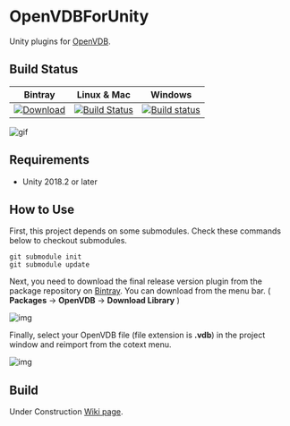 # OpenVDBForUnity

Unity plugins for [OpenVDB](http://www.openvdb.org/).

## Build Status

| Bintray | Linux & Mac | Windows | 
|:--------:|:---------:|:-------------:|
|[ ![Download](https://api.bintray.com/packages/kazuki/conan/OpenVDBNativePlugin%3Akazuki/images/download.svg) ](https://bintray.com/kazuki/conan/OpenVDBNativePlugin%3Akazuki/_latestVersion)|[![Build Status](https://travis-ci.org/karasusan/OpenVDBForUnity.svg?branch=master)](https://travis-ci.org/karasusan/OpenVDBForUnity)|[![Build status](https://ci.appveyor.com/api/projects/status/fydwfy6dalw7hvic?svg=true)](https://ci.appveyor.com/project/karasusan/openvdbforunity)|

![gif](https://github.com/karasusan/OpenVDBForUnity/wiki/images/CloudSample.gif)

## Requirements

- Unity 2018.2 or later

## How to Use 

First, this project depends on some submodules. Check these commands below to checkout submodules.

```
git submodule init
git submodule update
```

Next, you need to download the final release version plugin from the package repository on [Bintray](https://bintray.com/kazuki/conan/OpenVDBNativePlugin%3Akazuki).  You can download from the menu bar.
( **Packages** -> **OpenVDB** -> **Download Library** )

![img](https://github.com/karasusan/OpenVDBForUnity/wiki/images/PackageInstall.png)

Finally, select your OpenVDB file (file extension is **.vdb**) in the project window and reimport from the cotext menu.

![img](https://github.com/karasusan/OpenVDBForUnity/wiki/images/ImportVDBFile.png)

## Build

Under Construction [Wiki page](https://github.com/karasusan/OpenVDBForUnity/wiki/How-to-build-the-native-plugin).

